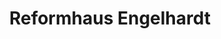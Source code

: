 ---
title: "Reformhaus Engelhardt"
url: /hamburg/reformhaus-engelhardt-hannoversche-strasse/
shop: Supermarkt
---